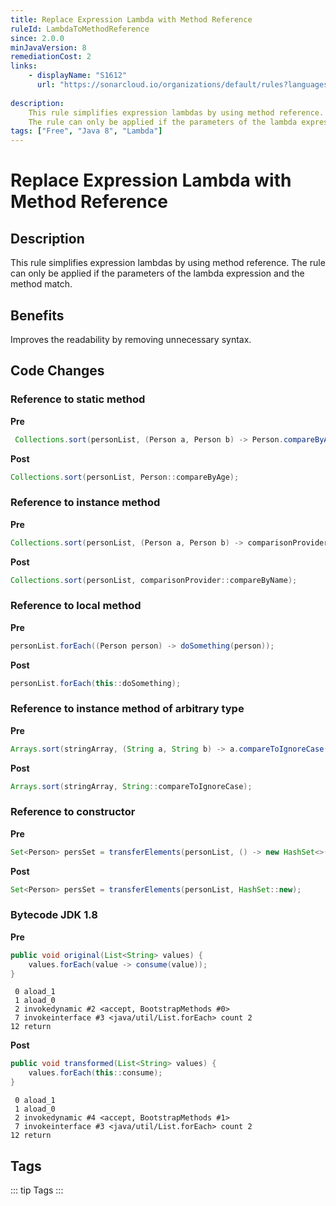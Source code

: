 ```yaml
---
title: Replace Expression Lambda with Method Reference
ruleId: LambdaToMethodReference
since: 2.0.0
minJavaVersion: 8
remediationCost: 2
links:
    - displayName: "S1612"
      url: "https://sonarcloud.io/organizations/default/rules?languages=java&open=java%3AS1612&q=S1612"
    
description:
    This rule simplifies expression lambdas by using method reference.
    The rule can only be applied if the parameters of the lambda expression and the method match.
tags: ["Free", "Java 8", "Lambda"]
---
```


# Replace Expression Lambda with Method Reference

## Description

This rule simplifies expression lambdas by using method reference.
The rule can only be applied if the parameters of the lambda expression and the method match.

## Benefits

Improves the readability by removing unnecessary syntax.


## Code Changes

### Reference to static method

__Pre__
```java
 Collections.sort(personList, (Person a, Person b) -> Person.compareByAge(a, b));
```

__Post__
```java
Collections.sort(personList, Person::compareByAge);
```

### Reference to instance method

__Pre__
```java
Collections.sort(personList, (Person a, Person b) -> comparisonProvider.compareByName(a, b));
```

__Post__
```java
Collections.sort(personList, comparisonProvider::compareByName);
```

### Reference to local method

__Pre__
```java
personList.forEach((Person person) -> doSomething(person));
```

__Post__
```java
personList.forEach(this::doSomething);
```

### Reference to instance method of arbitrary type

__Pre__
```java
Arrays.sort(stringArray, (String a, String b) -> a.compareToIgnoreCase(b));
```

__Post__
```java
Arrays.sort(stringArray, String::compareToIgnoreCase);
```

### Reference to constructor

__Pre__
```java
Set<Person> persSet = transferElements(personList, () -> new HashSet<>());
```

__Post__
```java
Set<Person> persSet = transferElements(personList, HashSet::new);
```

### Bytecode JDK 1.8 

__Pre__
```java
public void original(List<String> values) {
    values.forEach(value -> consume(value));
}
```

```
 0 aload_1
 1 aload_0
 2 invokedynamic #2 <accept, BootstrapMethods #0>
 7 invokeinterface #3 <java/util/List.forEach> count 2
12 return
```

__Post__
```java
public void transformed(List<String> values) {
    values.forEach(this::consume);
}
```

```
 0 aload_1
 1 aload_0
 2 invokedynamic #4 <accept, BootstrapMethods #1>
 7 invokeinterface #3 <java/util/List.forEach> count 2
12 return
```

<VersionNotice />


## Tags

::: tip Tags
<TagLinks />
:::